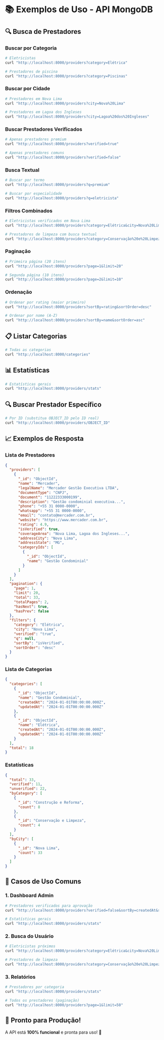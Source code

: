 # 📚 Exemplos de Uso - API MongoDB

## 🔍 Busca de Prestadores

### Buscar por Categoria
```bash
# Eletricistas
curl "http://localhost:8000/providers?category=Elétrica"

# Prestadores de piscina
curl "http://localhost:8000/providers?category=Piscinas"
```

### Buscar por Cidade
```bash
# Prestadores em Nova Lima
curl "http://localhost:8000/providers?city=Nova%20Lima"

# Prestadores em Lagoa dos Ingleses
curl "http://localhost:8000/providers?city=Lagoa%20dos%20Ingleses"
```

### Buscar Prestadores Verificados
```bash
# Apenas prestadores premium
curl "http://localhost:8000/providers?verified=true"

# Apenas prestadores comuns
curl "http://localhost:8000/providers?verified=false"
```

### Busca Textual
```bash
# Buscar por termo
curl "http://localhost:8000/providers?q=premium"

# Buscar por especialidade
curl "http://localhost:8000/providers?q=eletricista"
```

### Filtros Combinados
```bash
# Eletricistas verificados em Nova Lima
curl "http://localhost:8000/providers?category=Elétrica&city=Nova%20Lima&verified=true"

# Prestadores de limpeza com busca textual
curl "http://localhost:8000/providers?category=Conservação%20e%20Limpeza&q=residencial"
```

### Paginação
```bash
# Primeira página (20 itens)
curl "http://localhost:8000/providers?page=1&limit=20"

# Segunda página (10 itens)
curl "http://localhost:8000/providers?page=2&limit=10"
```

### Ordenação
```bash
# Ordenar por rating (maior primeiro)
curl "http://localhost:8000/providers?sortBy=rating&sortOrder=desc"

# Ordenar por nome (A-Z)
curl "http://localhost:8000/providers?sortBy=name&sortOrder=asc"
```

## 📋 Listar Categorias

```bash
# Todas as categorias
curl "http://localhost:8000/categories"
```

## 📊 Estatísticas

```bash
# Estatísticas gerais
curl "http://localhost:8000/providers/stats"
```

## 🔍 Buscar Prestador Específico

```bash
# Por ID (substitua OBJECT_ID pelo ID real)
curl "http://localhost:8000/providers/OBJECT_ID"
```

## 📈 Exemplos de Resposta

### Lista de Prestadores
```json
{
  "providers": [
    {
      "_id": "ObjectId",
      "name": "Mercader",
      "legalName": "Mercader Gestão Executiva LTDA",
      "documentType": "CNPJ",
      "document": "11222333000199",
      "description": "Gestão condominial executiva...",
      "phone": "+55 31 0000-0000",
      "whatsapp": "+55 31 0000-0000",
      "email": "contato@mercader.com.br",
      "website": "https://www.mercader.com.br",
      "rating": 4.9,
      "isVerified": true,
      "coverageArea": "Nova Lima, Lagoa dos Ingleses...",
      "addressCity": "Nova Lima",
      "addressState": "MG",
      "categoryIds": [
        {
          "_id": "ObjectId",
          "name": "Gestão Condominial"
        }
      ]
    }
  ],
  "pagination": {
    "page": 1,
    "limit": 20,
    "total": 33,
    "totalPages": 2,
    "hasNext": true,
    "hasPrev": false
  },
  "filters": {
    "category": "Elétrica",
    "city": "Nova Lima",
    "verified": "true",
    "q": null,
    "sortBy": "isVerified",
    "sortOrder": "desc"
  }
}
```

### Lista de Categorias
```json
{
  "categories": [
    {
      "_id": "ObjectId",
      "name": "Gestão Condominial",
      "createdAt": "2024-01-01T00:00:00.000Z",
      "updatedAt": "2024-01-01T00:00:00.000Z"
    },
    {
      "_id": "ObjectId", 
      "name": "Elétrica",
      "createdAt": "2024-01-01T00:00:00.000Z",
      "updatedAt": "2024-01-01T00:00:00.000Z"
    }
  ],
  "total": 18
}
```

### Estatísticas
```json
{
  "total": 33,
  "verified": 11,
  "unverified": 22,
  "byCategory": [
    {
      "_id": "Construção e Reforma",
      "count": 8
    },
    {
      "_id": "Conservação e Limpeza", 
      "count": 4
    }
  ],
  "byCity": [
    {
      "_id": "Nova Lima",
      "count": 33
    }
  ]
}
```

## 🎯 Casos de Uso Comuns

### 1. Dashboard Admin
```bash
# Prestadores verificados para aprovação
curl "http://localhost:8000/providers?verified=false&sortBy=createdAt&sortOrder=desc"

# Estatísticas gerais
curl "http://localhost:8000/providers/stats"
```

### 2. Busca do Usuário
```bash
# Eletricistas próximos
curl "http://localhost:8000/providers?category=Elétrica&city=Nova%20Lima&verified=true"

# Prestadores de limpeza
curl "http://localhost:8000/providers?category=Conservação%20e%20Limpeza&q=residencial"
```

### 3. Relatórios
```bash
# Prestadores por categoria
curl "http://localhost:8000/providers/stats"

# Todos os prestadores (paginação)
curl "http://localhost:8000/providers?page=1&limit=50"
```

## 🚀 Pronto para Produção!

A API está **100% funcional** e pronta para uso! 🎉
